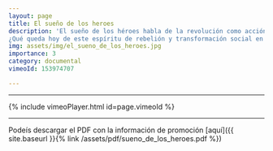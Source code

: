 ```yaml
---
layout: page
title: El sueño de los heroes
description: 'El sueño de los héroes habla de la revolución como acción y deseo, el de una generación que en los años sesenta participaba en organizaciones clandestinas que pretendían derribar el régimen franquista y movilizar a la población hacia una transformación total de la sociedad.
¿Qué queda hoy de este espíritu de rebelión y transformación social en nuestra sociedad? ¿Cómo entienden estos ex militantes políticos su fracaso de transformación social? ¿Cómo ven sus accionar de entonces y su mundo desde una mirada actual? ¿Qué herencia han dejado en los comportamientos políticos contemporáneos?'
img: assets/img/el_sueno_de_los_heroes.jpg
importance: 3
category: documental
vimeoId: 153974707

---
```

<hr />
{% include vimeoPlayer.html id=page.vimeoId %}
<hr />

Podeís descargar el PDF con la información de promoción [aquí]({{ site.baseurl }}{% link /assets/pdf/sueno_de_los_heroes.pdf %})
